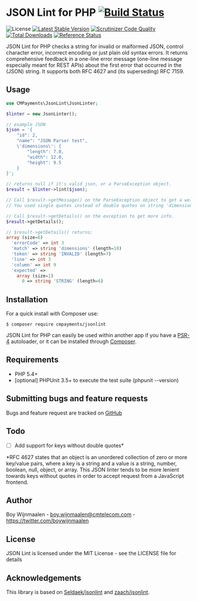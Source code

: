 # JSON Lint for PHP [![Build Status](https://img.shields.io/travis/cmpayments/jsonlint.svg)](https://travis-ci.org/cmpayments/jsonlint)

![License](https://img.shields.io/packagist/l/cmpayments/jsonlint.svg)
[![Latest Stable Version](https://img.shields.io/packagist/v/cmpayments/jsonlint.svg)](https://packagist.org/packages/cmpayments/jsonlint)
[![Scrutinizer Code Quality](https://scrutinizer-ci.com/g/cmpayments/jsonlint/badges/quality-score.png)](https://scrutinizer-ci.com/g/cmpayments/jsonlint/)
[![Total Downloads](https://img.shields.io/packagist/dt/cmpayments/jsonlint.svg)](https://packagist.org/packages/cmpayments/jsonlint)
[![Reference Status](https://www.versioneye.com/php/cmpayments:jsonlint/reference_badge.svg)](https://www.versioneye.com/php/cmpayments:jsonlint/references)

JSON Lint for PHP checks a string for invalid or malformed JSON, control character error, incorrect encoding or just plain old syntax errors.
It returns comprehensive feedback in a one-line error message (one-line message especially meant for REST APIs) about the first error that occurred in the (JSON) string.
It supports both RFC 4627 and (its superseding) RFC 7159.

Usage
-----

```php
use CMPayments\JsonLint\JsonLinter;

$linter = new JsonLinter();

// example JSON
$json = '{
    "id": 2,
    "name": "JSON Parser test",
    \'dimensions\': {
        "length": 7.0,
        "width": 12.0,
        "height": 9.5
    }
}';

// returns null if it's valid json, or a ParseException object.
$result = $linter->lint($json);

// Call $result->getMessage() on the ParseException object to get a well formatted error message error like this:
// You used single quotes instead of double quotes on string 'dimensions' on line 4 at column 9. It appears you have an extra trailing comma

// Call $result->getDetails() on the exception to get more info.
$result->getDetails();

// $result->getDetails() returns;
array (size=6)
  'errorCode' => int 3
  'match' => string 'dimensions' (length=10)
  'token' => string 'INVALID' (length=7)
  'line' => int 3
  'column' => int 9
  'expected' =>
    array (size=1)
      0 => string 'STRING' (length=6)
```

Installation
------------
For a quick install with Composer use:

    $ composer require cmpayments/jsonlint

JSON Lint for PHP can easily be used within another app if you have a
[PSR-4](https://github.com/php-fig/fig-standards/blob/master/accepted/PSR-4-autoloader.md)
autoloader, or it can be installed through [Composer](https://getcomposer.org/).

Requirements
------------

- PHP 5.4+
- [optional] PHPUnit 3.5+ to execute the test suite (phpunit --version)

Submitting bugs and feature requests
------------------------------------

Bugs and feature request are tracked on [GitHub](https://github.com/cmpayments/jsonlint/issues)

Todo
----

- [ ] Add support for keys without double quotes*

*RFC 4627 states that an object is an unordered collection of zero or more key/value pairs, where a key is a string and a value is a string, number, boolean, null, object, or array.
This JSON linter tends to be more lenient towards keys without quotes in order to accept request from a JavaScript frontend.

Author
------

Boy Wijnmaalen - <boy.wijnmaalen@cmtelecom.com> - <https://twitter.com/boywijnmaalen>

License
-------

JSON Lint is licensed under the MIT License - see the LICENSE file for details

Acknowledgements
----------------

This library is based on [Seldaek/jsonlint](https://github.com/Seldaek/jsonlint) and [zaach/jsonlint](https://github.com/zaach/jsonlint).
